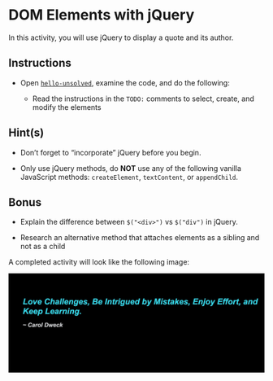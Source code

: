 # DOM Elements with jQuery

In this activity, you will use jQuery to display a quote and its author.

## Instructions

* Open [`hello-unsolved`](Unsolved/hello-unsolved.html), examine the code, and do the following:
  
  *  Read the instructions in the `TODO:` comments to select, create, and modify the elements

## Hint(s) 

* Don’t forget to “incorporate” jQuery before you begin.

* Only use jQuery methods, do **NOT** use any of the following vanilla JavaScript methods: `createElement`, `textContent`, or `appendChild`.

## Bonus

* Explain the difference between `$("<div>")` vs `$("div")` in jQuery. 

* Research an alternative method that attaches elements as a sibling and not as a child

A completed activity will look like the following image:

![A quote followed by the author.](./quote.jpg)
